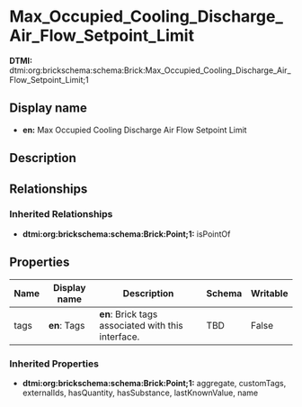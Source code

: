 # Max_Occupied_Cooling_Discharge_Air_Flow_Setpoint_Limit
**DTMI:** dtmi:org:brickschema:schema:Brick:Max_Occupied_Cooling_Discharge_Air_Flow_Setpoint_Limit;1
## Display name
- **en:** Max Occupied Cooling Discharge Air Flow Setpoint Limit
## Description
## Relationships
### Inherited Relationships
* **dtmi:org:brickschema:schema:Brick:Point;1:** isPointOf
## Properties
|Name|Display name|Description|Schema|Writable|
|-|-|-|-|-|
|tags|**en**: Tags|**en**: Brick tags associated with this interface.|TBD|False|
### Inherited Properties
* **dtmi:org:brickschema:schema:Brick:Point;1:** aggregate, customTags, externalIds, hasQuantity, hasSubstance, lastKnownValue, name
